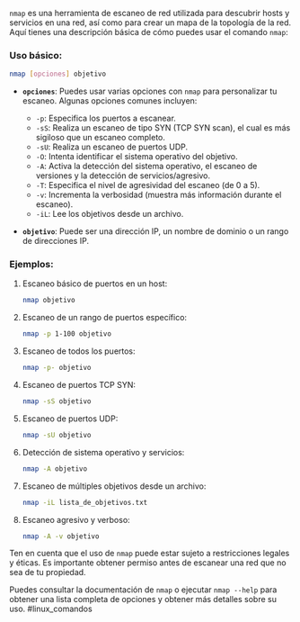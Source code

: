 `nmap` es una herramienta de escaneo de red utilizada para descubrir hosts y servicios en una red, así como para crear un mapa de la topología de la red. Aquí tienes una descripción básica de cómo puedes usar el comando `nmap`:

### Uso básico:

```bash
nmap [opciones] objetivo
```

- **`opciones`**: Puedes usar varias opciones con `nmap` para personalizar tu escaneo. Algunas opciones comunes incluyen:
  - `-p`: Especifica los puertos a escanear.
  - `-sS`: Realiza un escaneo de tipo SYN (TCP SYN scan), el cual es más sigiloso que un escaneo completo.
  - `-sU`: Realiza un escaneo de puertos UDP.
  - `-O`: Intenta identificar el sistema operativo del objetivo.
  - `-A`: Activa la detección del sistema operativo, el escaneo de versiones y la detección de servicios/agresivo.
  - `-T`: Especifica el nivel de agresividad del escaneo (de 0 a 5).
  - `-v`: Incrementa la verbosidad (muestra más información durante el escaneo).
  - `-iL`: Lee los objetivos desde un archivo.

- **`objetivo`**: Puede ser una dirección IP, un nombre de dominio o un rango de direcciones IP.

### Ejemplos:

1. Escaneo básico de puertos en un host:
   ```bash
   nmap objetivo
   ```

2. Escaneo de un rango de puertos específico:
   ```bash
   nmap -p 1-100 objetivo
   ```

3. Escaneo de todos los puertos:
   ```bash
   nmap -p- objetivo
   ```

4. Escaneo de puertos TCP SYN:
   ```bash
   nmap -sS objetivo
   ```

5. Escaneo de puertos UDP:
   ```bash
   nmap -sU objetivo
   ```

6. Detección de sistema operativo y servicios:
   ```bash
   nmap -A objetivo
   ```

7. Escaneo de múltiples objetivos desde un archivo:
   ```bash
   nmap -iL lista_de_objetivos.txt
   ```

8. Escaneo agresivo y verboso:
   ```bash
   nmap -A -v objetivo
   ```

Ten en cuenta que el uso de `nmap` puede estar sujeto a restricciones legales y éticas. Es importante obtener permiso antes de escanear una red que no sea de tu propiedad.

Puedes consultar la documentación de `nmap` o ejecutar `nmap --help` para obtener una lista completa de opciones y obtener más detalles sobre su uso.
#linux_comandos
